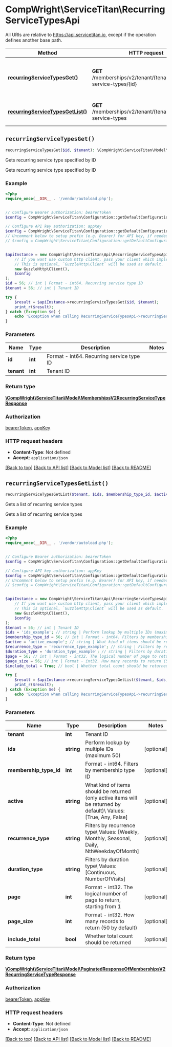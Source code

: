 # CompWright\ServiceTitan\RecurringServiceTypesApi

All URIs are relative to https://api.servicetitan.io, except if the operation defines another base path.

| Method | HTTP request | Description |
| ------------- | ------------- | ------------- |
| [**recurringServiceTypesGet()**](RecurringServiceTypesApi.md#recurringServiceTypesGet) | **GET** /memberships/v2/tenant/{tenant}/recurring-service-types/{id} | Gets recurring service type specified by ID |
| [**recurringServiceTypesGetList()**](RecurringServiceTypesApi.md#recurringServiceTypesGetList) | **GET** /memberships/v2/tenant/{tenant}/recurring-service-types | Gets a list of recurring service types |


## `recurringServiceTypesGet()`

```php
recurringServiceTypesGet($id, $tenant): \CompWright\ServiceTitan\Model\MembershipsV2RecurringServiceTypeResponse
```

Gets recurring service type specified by ID

Gets recurring service type specified by ID

### Example

```php
<?php
require_once(__DIR__ . '/vendor/autoload.php');


// Configure Bearer authorization: bearerToken
$config = CompWright\ServiceTitan\Configuration::getDefaultConfiguration()->setAccessToken('YOUR_ACCESS_TOKEN');

// Configure API key authorization: appKey
$config = CompWright\ServiceTitan\Configuration::getDefaultConfiguration()->setApiKey('ST-App-Key', 'YOUR_API_KEY');
// Uncomment below to setup prefix (e.g. Bearer) for API key, if needed
// $config = CompWright\ServiceTitan\Configuration::getDefaultConfiguration()->setApiKeyPrefix('ST-App-Key', 'Bearer');


$apiInstance = new CompWright\ServiceTitan\Api\RecurringServiceTypesApi(
    // If you want use custom http client, pass your client which implements `GuzzleHttp\ClientInterface`.
    // This is optional, `GuzzleHttp\Client` will be used as default.
    new GuzzleHttp\Client(),
    $config
);
$id = 56; // int | Format - int64. Recurring service type ID
$tenant = 56; // int | Tenant ID

try {
    $result = $apiInstance->recurringServiceTypesGet($id, $tenant);
    print_r($result);
} catch (Exception $e) {
    echo 'Exception when calling RecurringServiceTypesApi->recurringServiceTypesGet: ', $e->getMessage(), PHP_EOL;
}
```

### Parameters

| Name | Type | Description  | Notes |
| ------------- | ------------- | ------------- | ------------- |
| **id** | **int**| Format - int64. Recurring service type ID | |
| **tenant** | **int**| Tenant ID | |

### Return type

[**\CompWright\ServiceTitan\Model\MembershipsV2RecurringServiceTypeResponse**](../Model/MembershipsV2RecurringServiceTypeResponse.md)

### Authorization

[bearerToken](../../README.md#bearerToken), [appKey](../../README.md#appKey)

### HTTP request headers

- **Content-Type**: Not defined
- **Accept**: `application/json`

[[Back to top]](#) [[Back to API list]](../../README.md#endpoints)
[[Back to Model list]](../../README.md#models)
[[Back to README]](../../README.md)

## `recurringServiceTypesGetList()`

```php
recurringServiceTypesGetList($tenant, $ids, $membership_type_id, $active, $recurrence_type, $duration_type, $page, $page_size, $include_total): \CompWright\ServiceTitan\Model\PaginatedResponseOfMembershipsV2RecurringServiceTypeResponse
```

Gets a list of recurring service types

Gets a list of recurring service types

### Example

```php
<?php
require_once(__DIR__ . '/vendor/autoload.php');


// Configure Bearer authorization: bearerToken
$config = CompWright\ServiceTitan\Configuration::getDefaultConfiguration()->setAccessToken('YOUR_ACCESS_TOKEN');

// Configure API key authorization: appKey
$config = CompWright\ServiceTitan\Configuration::getDefaultConfiguration()->setApiKey('ST-App-Key', 'YOUR_API_KEY');
// Uncomment below to setup prefix (e.g. Bearer) for API key, if needed
// $config = CompWright\ServiceTitan\Configuration::getDefaultConfiguration()->setApiKeyPrefix('ST-App-Key', 'Bearer');


$apiInstance = new CompWright\ServiceTitan\Api\RecurringServiceTypesApi(
    // If you want use custom http client, pass your client which implements `GuzzleHttp\ClientInterface`.
    // This is optional, `GuzzleHttp\Client` will be used as default.
    new GuzzleHttp\Client(),
    $config
);
$tenant = 56; // int | Tenant ID
$ids = 'ids_example'; // string | Perform lookup by multiple IDs (maximum 50)
$membership_type_id = 56; // int | Format - int64. Filters by membership type ID
$active = 'active_example'; // string | What kind of items should be returned (only active items will be returned by default)\\ Values: [True, Any, False]
$recurrence_type = 'recurrence_type_example'; // string | Filters by recurrence type\\ Values: [Weekly, Monthly, Seasonal, Daily, NthWeekdayOfMonth]
$duration_type = 'duration_type_example'; // string | Filters by duration type\\ Values: [Continuous, NumberOfVisits]
$page = 56; // int | Format - int32. The logical number of page to return, starting from 1
$page_size = 56; // int | Format - int32. How many records to return (50 by default)
$include_total = True; // bool | Whether total count should be returned

try {
    $result = $apiInstance->recurringServiceTypesGetList($tenant, $ids, $membership_type_id, $active, $recurrence_type, $duration_type, $page, $page_size, $include_total);
    print_r($result);
} catch (Exception $e) {
    echo 'Exception when calling RecurringServiceTypesApi->recurringServiceTypesGetList: ', $e->getMessage(), PHP_EOL;
}
```

### Parameters

| Name | Type | Description  | Notes |
| ------------- | ------------- | ------------- | ------------- |
| **tenant** | **int**| Tenant ID | |
| **ids** | **string**| Perform lookup by multiple IDs (maximum 50) | [optional] |
| **membership_type_id** | **int**| Format - int64. Filters by membership type ID | [optional] |
| **active** | **string**| What kind of items should be returned (only active items will be returned by default)\\ Values: [True, Any, False] | [optional] |
| **recurrence_type** | **string**| Filters by recurrence type\\ Values: [Weekly, Monthly, Seasonal, Daily, NthWeekdayOfMonth] | [optional] |
| **duration_type** | **string**| Filters by duration type\\ Values: [Continuous, NumberOfVisits] | [optional] |
| **page** | **int**| Format - int32. The logical number of page to return, starting from 1 | [optional] |
| **page_size** | **int**| Format - int32. How many records to return (50 by default) | [optional] |
| **include_total** | **bool**| Whether total count should be returned | [optional] |

### Return type

[**\CompWright\ServiceTitan\Model\PaginatedResponseOfMembershipsV2RecurringServiceTypeResponse**](../Model/PaginatedResponseOfMembershipsV2RecurringServiceTypeResponse.md)

### Authorization

[bearerToken](../../README.md#bearerToken), [appKey](../../README.md#appKey)

### HTTP request headers

- **Content-Type**: Not defined
- **Accept**: `application/json`

[[Back to top]](#) [[Back to API list]](../../README.md#endpoints)
[[Back to Model list]](../../README.md#models)
[[Back to README]](../../README.md)
